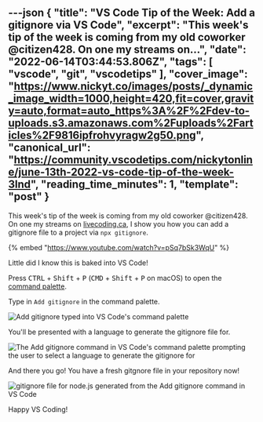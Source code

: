 ---json
{
  "title": "VS Code Tip of the Week: Add a gitignore via VS Code",
  "excerpt": "This week's tip of the week is coming from my old coworker @citizen428. On one my streams on...",
  "date": "2022-06-14T03:44:53.806Z",
  "tags": [
    "vscode",
    "git",
    "vscodetips"
  ],
  "cover_image": "https://www.nickyt.co/images/posts/_dynamic_image_width=1000,height=420,fit=cover,gravity=auto,format=auto_https%3A%2F%2Fdev-to-uploads.s3.amazonaws.com%2Fuploads%2Farticles%2F9816ipfrohvyragw2g50.png",
  "canonical_url": "https://community.vscodetips.com/nickytonline/june-13th-2022-vs-code-tip-of-the-week-3lnd",
  "reading_time_minutes": 1,
  "template": "post"
}
---

This week's tip of the week is coming from my old coworker @citizen428. On one my streams on [livecoding.ca](https://livecoding.ca), I show you how you can add a gitignore file to a project via `npx gitignore`.

{% embed "https://www.youtube.com/watch?v=pSq7bSk3WqU" %}

Little did I know this is baked into VS Code!

Press <kbd>CTRL</kbd> + <kbd>Shift</kbd> + <kbd>P</kbd> (<kbd>CMD</kbd> + <kbd>Shift</kbd> + <kbd>P</kbd> on macOS) to open the [command palette](https://code.visualstudio.com/api/ux-guidelines/command-palette).

Type in `Add gitignore` in the command palette.

![Add gitignore typed into VS Code's command palette](https://www.nickyt.co/images/posts/_uploads_articles_x7gjbm2otlkr0thrm3th.png)
 

You'll be presented with a language to generate the gitignore file for.

![The Add gitignore command in VS Code's command palette prompting the user to select a language to generate the gitignore for](https://www.nickyt.co/images/posts/_uploads_articles_bcsd2lb7996wve6zyvzf.png)

And there you go! You have a fresh gitgnore file in your repository now!

![gitignore file for node.js generated from the Add gitignore command in VS Code](https://www.nickyt.co/images/posts/_uploads_articles_nbecy8qw8gl4vzh9j35b.png)
 
Happy VS Coding!
